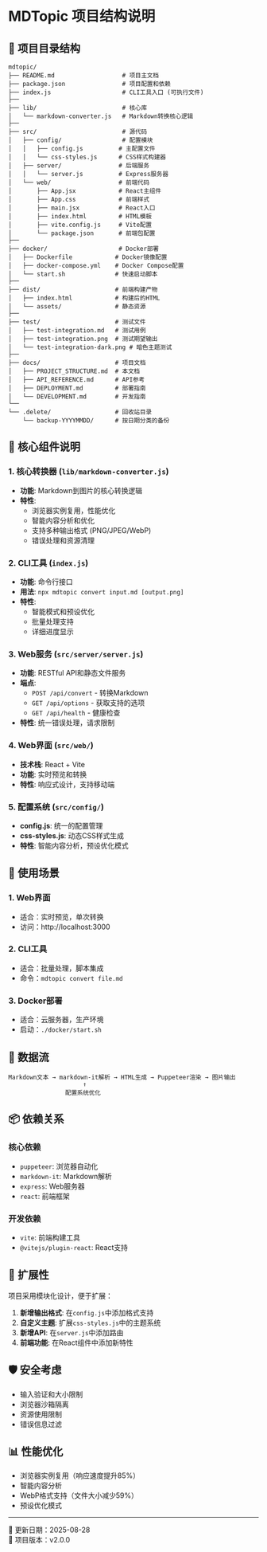 # MDTopic 项目结构说明

## 📁 项目目录结构

```
mdtopic/
├── README.md                   # 项目主文档
├── package.json                # 项目配置和依赖
├── index.js                    # CLI工具入口 (可执行文件)
├── 
├── lib/                        # 核心库
│   └── markdown-converter.js   # Markdown转换核心逻辑
├── 
├── src/                        # 源代码
│   ├── config/                 # 配置模块
│   │   ├── config.js          # 主配置文件
│   │   └── css-styles.js      # CSS样式构建器
│   ├── server/                # 后端服务
│   │   └── server.js          # Express服务器
│   └── web/                   # 前端代码
│       ├── App.jsx            # React主组件
│       ├── App.css            # 前端样式
│       ├── main.jsx           # React入口
│       ├── index.html         # HTML模板
│       ├── vite.config.js     # Vite配置
│       └── package.json       # 前端包配置
├── 
├── docker/                    # Docker部署
│   ├── Dockerfile            # Docker镜像配置
│   ├── docker-compose.yml    # Docker Compose配置
│   └── start.sh              # 快速启动脚本
├── 
├── dist/                     # 前端构建产物
│   ├── index.html            # 构建后的HTML
│   └── assets/               # 静态资源
├── 
├── test/                     # 测试文件
│   ├── test-integration.md   # 测试用例
│   ├── test-integration.png  # 测试期望输出
│   └── test-integration-dark.png # 暗色主题测试
├── 
├── docs/                     # 项目文档
│   ├── PROJECT_STRUCTURE.md  # 本文档
│   ├── API_REFERENCE.md      # API参考
│   ├── DEPLOYMENT.md         # 部署指南
│   └── DEVELOPMENT.md        # 开发指南
└── 
└── .delete/                  # 回收站目录
    └── backup-YYYYMMDD/      # 按日期分类的备份
```

## 🔧 核心组件说明

### 1. 核心转换器 (`lib/markdown-converter.js`)
- **功能**: Markdown到图片的核心转换逻辑
- **特性**: 
  - 浏览器实例复用，性能优化
  - 智能内容分析和优化
  - 支持多种输出格式 (PNG/JPEG/WebP)
  - 错误处理和资源清理

### 2. CLI工具 (`index.js`)
- **功能**: 命令行接口
- **用法**: `npx mdtopic convert input.md [output.png]`
- **特性**: 
  - 智能模式和预设优化
  - 批量处理支持
  - 详细进度显示

### 3. Web服务 (`src/server/server.js`)
- **功能**: RESTful API和静态文件服务
- **端点**: 
  - `POST /api/convert` - 转换Markdown
  - `GET /api/options` - 获取支持的选项
  - `GET /api/health` - 健康检查
- **特性**: 统一错误处理，请求限制

### 4. Web界面 (`src/web/`)
- **技术栈**: React + Vite
- **功能**: 实时预览和转换
- **特性**: 响应式设计，支持移动端

### 5. 配置系统 (`src/config/`)
- **config.js**: 统一的配置管理
- **css-styles.js**: 动态CSS样式生成
- **特性**: 智能内容分析，预设优化模式

## 🎯 使用场景

### 1. Web界面
- 适合：实时预览，单次转换
- 访问：http://localhost:3000

### 2. CLI工具
- 适合：批量处理，脚本集成
- 命令：`mdtopic convert file.md`

### 3. Docker部署
- 适合：云服务器，生产环境
- 启动：`./docker/start.sh`



## 🔄 数据流

```
Markdown文本 → markdown-it解析 → HTML生成 → Puppeteer渲染 → 图片输出
                     ↑
                配置系统优化
```

## 📦 依赖关系

### 核心依赖
- `puppeteer`: 浏览器自动化
- `markdown-it`: Markdown解析
- `express`: Web服务器
- `react`: 前端框架

### 开发依赖
- `vite`: 前端构建工具
- `@vitejs/plugin-react`: React支持

## 🚀 扩展性

项目采用模块化设计，便于扩展：

1. **新增输出格式**: 在`config.js`中添加格式支持
2. **自定义主题**: 扩展`css-styles.js`中的主题系统
3. **新增API**: 在`server.js`中添加路由
4. **前端功能**: 在React组件中添加新特性

## 🛡️ 安全考虑

- 输入验证和大小限制
- 浏览器沙箱隔离
- 资源使用限制
- 错误信息过滤

## 📊 性能优化

- 浏览器实例复用（响应速度提升85%）
- 智能内容分析
- WebP格式支持（文件大小减少59%）
- 预设优化模式

---

📝 更新日期：2025-08-28  
🔄 项目版本：v2.0.0
